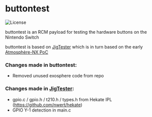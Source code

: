 # buttontest

![License](https://img.shields.io/badge/License-GPLv2-blue.svg)

buttontest is an RCM payload for testing the hardware buttons on the Nintendo Switch

buttontest is based on [JigTester](https://github.com/LucaCorigliano/JigTester) which is in turn based on the early [Atmosphère-NX PoC](https://github.com/ktemkin-archive/Atmosphere)


### Changes made in buttontest:
- Removed unused exosphere code from repo

### Changes made in [JigTester](https://github.com/LucaCorigliano/JigTester):
- gpio.c / gpio.h / t210.h / types.h from Hekate IPL (https://github.com/nwert/hekate)
- GPIO Y-1 detection in main.c